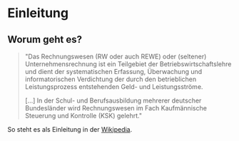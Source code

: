 # Einleitung

## Worum geht es?

>"Das Rechnungswesen (RW oder auch REWE) oder (seltener) Unternehmensrechnung ist ein Teilgebiet der Betriebswirtschaftslehre und dient der systematischen Erfassung, Überwachung und informatorischen Verdichtung der durch den betrieblichen Leistungsprozess entstehenden Geld- und Leistungsströme.
>
>[...] In der Schul- und Berufsausbildung mehrerer deutscher Bundesländer wird Rechnungswesen im Fach Kaufmännische Steuerung und Kontrolle (KSK) gelehrt."

So steht es als Einleitung in der [Wikipedia](https://de.wikipedia.org/wiki/Rechnungswesen).
